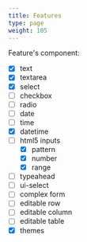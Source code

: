 ```yaml
---
title: Features
type: page
weight: 105
---
```


Feature's component:

- [x] text
- [x] textarea
- [x] select
- [ ] checkbox
- [ ] radio
- [ ] date
- [ ] time
- [x] datetime
- [ ] html5 inputs
  - [x] pattern
  - [x] number
  - [x] range
- [ ] typeahead
- [ ] ui-select
- [ ] complex form
- [ ] editable row
- [ ] editable column
- [ ] editable table
- [x] themes
